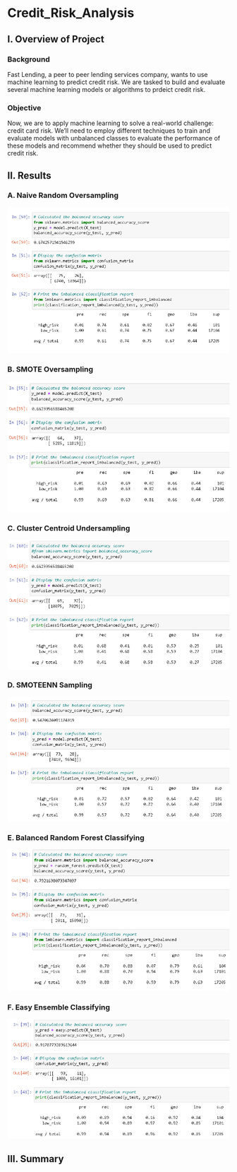 # Credit_Risk_Analysis

## I. Overview of Project

### Background
Fast Lending, a peer to peer lending services company, wants to use machine learning to predict credit risk. We are tasked to build and evaluate several machine learning models or algorithms to prdeict credit risk.

### Objective
Now, we are to apply machine learning to solve a real-world challenge: credit card risk. We’ll need to employ different techniques to train and evaluate models with unbalanced classes to evaluate the performance of these models and recommend whether they should be used to predict credit risk.


## II. Results

### A. Naive Random Oversampling

![](Images/1.PNG)

### B. SMOTE Oversampling

![](Images/2.PNG)

### C. Cluster Centroid Undersampling

![](Images/3.PNG)

### D. SMOTEENN Sampling

![](Images/4.PNG)

### E. Balanced Random Forest Classifying

![](Images/5.PNG)

### F. Easy Ensemble Classifying

![](Images/6.PNG)



## III. Summary


